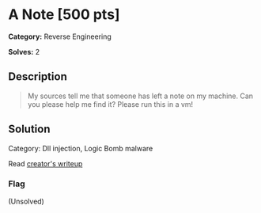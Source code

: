 # A Note [500 pts]

**Category:** Reverse Engineering

**Solves:** 2

## Description

> My sources tell me that someone has left a note on my machine. Can you please help me find it? Please run this in a vm!

## Solution
Category: Dll injection, Logic Bomb malware

Read [creator's writeup](https://github.com/NUSGreyhats/welcome-ctf-2021/blob/main/Challenges/Reverse/a_note/README.md)

### Flag
(Unsolved)
